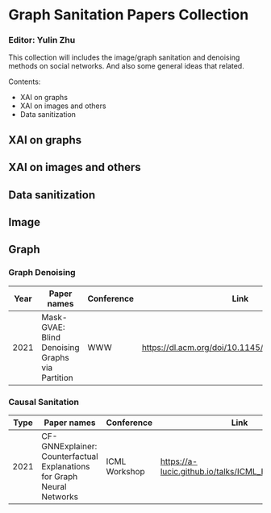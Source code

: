 # Graph Sanitation Papers Collection
### Editor: Yulin Zhu
This collection will includes the image/graph sanitation and denoising methods on social networks. And also some general ideas that related.  

Contents:
- XAI on graphs
- XAI on images and others
- Data sanitization 

## XAI on graphs
## XAI on images and others
## Data sanitization

## Image
## Graph
### Graph Denoising

| Year | Paper names | Conference | Link | Issue |
| ------ | ------ | ------ | ------ | ------ | 
| 2021 | Mask-GVAE: Blind Denoising Graphs via Partition | WWW | https://dl.acm.org/doi/10.1145/3442381.3449899 | mincut loss + masked gvae |

### Causal Sanitation

| Type | Paper names | Conference |Link | Issue |
| ------ | ------ | ------| ------| ------|
| 2021 |CF-GNNExplainer: Counterfactual Explanations for Graph Neural Networks | ICML Workshop | https://a-lucic.github.io/talks/ICML_HILL_cfgnn.pdf |  |

